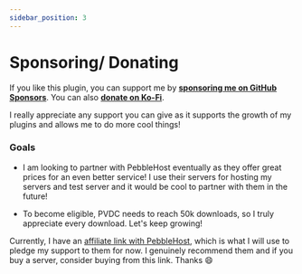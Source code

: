 ```yaml
---
sidebar_position: 3
---
```


# Sponsoring/ Donating

If you like this plugin, you can support me by **[sponsoring me on GitHub Sponsors](https://github.com/sponsors/Wyzebb)**. You can also **[donate on Ko-Fi](https://ko-fi.com/wyzebb)**.

I really appreciate any support you can give as it supports the growth of my plugins and allows me to do more cool things!

### Goals

- I am looking to partner with PebbleHost eventually as they offer great prices for an even better service! I use their servers for hosting my servers and test server and it would be cool to partner with them in the future!

- To become eligible, PVDC needs to reach 50k downloads, so I truly appreciate every download. Let's keep growing!

Currently, I have an [affiliate link with PebbleHost](https://billing.pebblehost.com/aff.php?aff=4366), which is what I will use to pledge my support to them for now. I genuinely recommend them and if you buy a server, consider buying from this link. Thanks :smile: